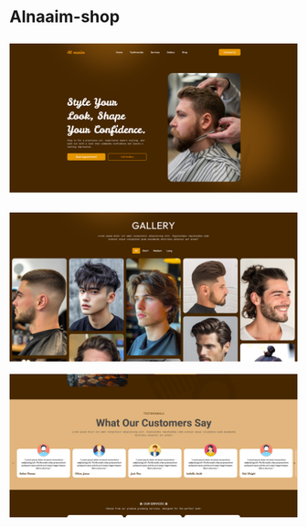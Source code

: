 # Alnaaim-shop
![Description](images/screen1.png)
---
![Description](images/screen2.png)
---
![Description](images/screen3.png)
